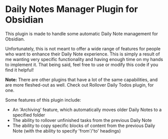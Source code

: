 # Daily Notes Manager Plugin for Obsidian

This plugin is made to handle some automatic Daily Note management for Obsidian.

Unfortunately, this is not meant to offer a wide range of features for people who want to enhance their Daily Note experience. This is simply a result of me wanting very specific functionality and having enough time on my hands to implement it. That being said, feel free to use or modify this code if you find it helpful!

**Note:** There are other plugins that have a lot of the same capabilities, and are more fleshed-out as well. Check out Rollover Daily Todos plugin, for one.

Some features of this plugin include:
- An 'Archiving' feature, which automatically moves older Daily Notes to a specified folder
- The ability to rollover unfinished tasks from the previous Daily Note
- The ability to copy specific blocks of content from the previous Daily Note (with the ability to specify 'from'/'to' headings)
